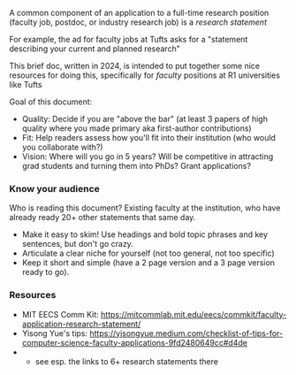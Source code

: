 A common component of an application to a full-time research position (faculty job, postdoc, or industry research job) is a *research statement*

For example, the ad for faculty jobs at Tufts asks for a "statement describing your current and planned research"

This brief doc, written in 2024, is intended to put together some nice resources for doing this, specifically for *faculty* positions at R1 universities like Tufts

Goal of this document:

* Quality: Decide if you are "above the bar" (at least 3 papers of high quality where you made primary aka first-author contributions)
* Fit: Help readers assess how you'll fit into their institution (who would you collaborate with?)
* Vision: Where will you go in 5 years? Will be competitive in attracting grad students and turning them into PhDs? Grant applications?

### Know your audience

Who is reading this document? Existing faculty at the institution, who have already ready 20+ other statements that same day. 

* Make it easy to skim! Use headings and bold topic phrases and key sentences, but don't go crazy.
* Articulate a clear niche for yourself (not too general, not too specific)
* Keep it short and simple (have a 2 page version and a 3 page version ready to go).

### Resources

* MIT EECS Comm Kit: https://mitcommlab.mit.edu/eecs/commkit/faculty-application-research-statement/
* Yisong Yue's tips: <https://yisongyue.medium.com/checklist-of-tips-for-computer-science-faculty-applications-9fd2480649cc#d4de>
* * see esp. the links to 6+ research statements there

